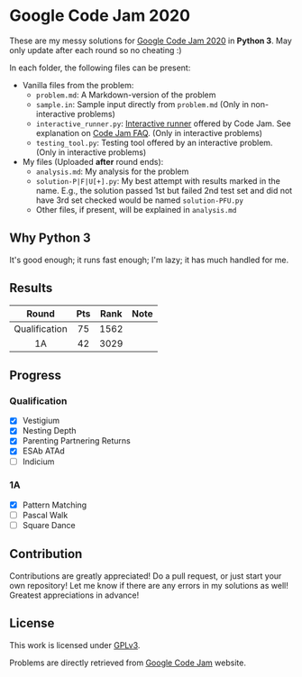 # Google Code Jam 2020

These are my messy solutions for [Google Code Jam 2020](https://codingcompetitions.withgoogle.com/codejam/archive/2020) in **Python 3**. May only update after each round so no cheating :)

In each folder, the following files can be present:

* Vanilla files from the problem:
  * `problem.md`: A Markdown-version of the problem
  * `sample.in`: Sample input directly from `problem.md` (Only in non-interactive problems)
  * `interactive_runner.py`: [Interactive runner](https://storage.googleapis.com/coding-competitions.appspot.com/interactive_runner.py) offered by Code Jam. See explanation on [Code Jam FAQ](https://codingcompetitions.withgoogle.com/codejam/faq). (Only in interactive problems)
  * `testing_tool.py`: Testing tool offered by an interactive problem. (Only in interactive problems)
* My files (Uploaded **after** round ends):
  * `analysis.md`: My analysis for the problem
  * `solution-P|F|U[+].py`: My best attempt with results marked in the name. E.g., the solution passed 1st but failed 2nd test set and did not have 3rd set checked would be named `solution-PFU.py`
  * Other files, if present, will be explained in `analysis.md`

## Why Python 3

It's good enough; it runs fast enough; I'm lazy; it has much handled for me.

## Results

| Round         | Pts | Rank | Note      |
| :-----------: | :-: | :--: | :-------: |
| Qualification | 75  | 1562 |           |
| 1A            | 42  | 3029 |           |

## Progress

### Qualification

* [x] Vestigium
* [x] Nesting Depth
* [x] Parenting Partnering Returns
* [x] ESAb ATAd
* [ ] Indicium

### 1A

* [x] Pattern Matching
* [ ] Pascal Walk
* [ ] Square Dance

## Contribution

Contributions are greatly appreciated! Do a pull request, or just start your own repository! Let me know if there are any errors in my solutions as well! Greatest appreciations in advance!

## License

This work is licensed under [GPLv3](LICENSE).

Problems are directly retrieved from [Google Code Jam](https://codingcompetitions.withgoogle.com/codejam) website.
